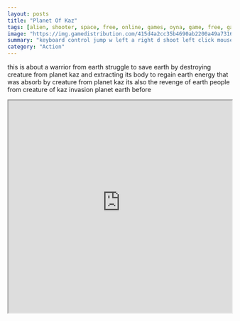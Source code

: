 ```yaml
---
layout: posts
title: "Planet Of Kaz"
tags: [alien, shooter, space, free, online, games, oyna, game, free, games, play, play, games]
image: "https://img.gamedistribution.com/415d4a2cc35b4690ab2200a49a7316cb.jpg"
summary: "keyboard control jump w left a right d shoot left click mouse shoot target cursor location skill refresh c skill card 1 1 skill card 2 2 skill card 3 3 dash left double tab a dash right double tab d  free online games oyna game free games play play games"
category: "Action"
---
```


this is about a warrior from earth struggle to save earth by destroying creature from planet kaz and extracting its body to regain earth energy that was absorb by creature from planet kaz its also the revenge of earth people from creature of kaz invasion planet earth before

<iframe width="100%" height="480px;" src="https://html5.gamedistribution.com/415d4a2cc35b4690ab2200a49a7316cb/"></iframe>